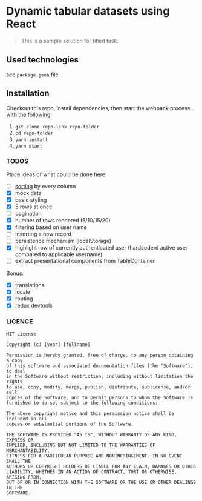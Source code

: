 # Dynamic tabular datasets using React

> This is a sample solution for titled task.
 
## Used technologies
see `package.json` file

## Installation
Checkout this repo, install dependencies, then start the webpack process with the following:

1. `git clone repo-link repo-folder`
2. `cd repo-folder`
3. `yarn install`
4. `yarn start`

### TODOS ###
Place ideas of what could be done here:
- [ ] [sorting](https://gist.github.com/grabbou/30900e58bdb256ec8f3849d7b55414aa) by every column
- [x] mock data
- [x] basic styling
- [x] 5 rows at once
- [ ] pagination
- [x] number of rows rendered (5/10/15/20)
- [x] filtering based on user name
- [ ] inserting a new record
- [ ] persistence mechanism (localStorage)
- [x] highlight row of currently authenticated user (hardcoderd active user compared to applicable username)
- [ ] extract presentational components from TableContainer 

Bonus:
- [x] translations
- [x] locale
- [x] routing
- [x] redux devtools

### LICENCE ###
```
MIT License

Copyright (c) [year] [fullname]

Permission is hereby granted, free of charge, to any person obtaining a copy
of this software and associated documentation files (the "Software"), to deal
in the Software without restriction, including without limitation the rights
to use, copy, modify, merge, publish, distribute, sublicense, and/or sell
copies of the Software, and to permit persons to whom the Software is
furnished to do so, subject to the following conditions:

The above copyright notice and this permission notice shall be included in all
copies or substantial portions of the Software.

THE SOFTWARE IS PROVIDED "AS IS", WITHOUT WARRANTY OF ANY KIND, EXPRESS OR
IMPLIED, INCLUDING BUT NOT LIMITED TO THE WARRANTIES OF MERCHANTABILITY,
FITNESS FOR A PARTICULAR PURPOSE AND NONINFRINGEMENT. IN NO EVENT SHALL THE
AUTHORS OR COPYRIGHT HOLDERS BE LIABLE FOR ANY CLAIM, DAMAGES OR OTHER
LIABILITY, WHETHER IN AN ACTION OF CONTRACT, TORT OR OTHERWISE, ARISING FROM,
OUT OF OR IN CONNECTION WITH THE SOFTWARE OR THE USE OR OTHER DEALINGS IN THE
SOFTWARE.
```